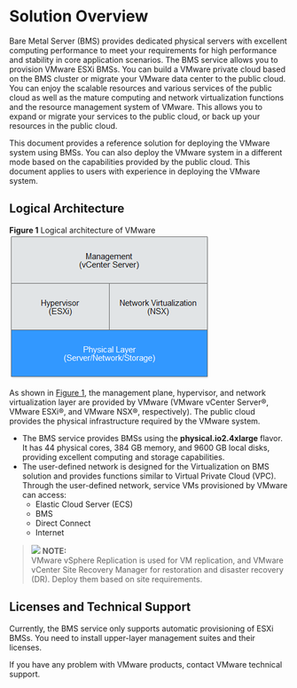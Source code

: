 # Solution Overview<a name="EN-US_TOPIC_0159392330"></a>

Bare Metal Server \(BMS\) provides dedicated physical servers with excellent computing performance to meet your requirements for high performance and stability in core application scenarios. The BMS service allows you to provision VMware ESXi BMSs. You can build a VMware private cloud based on the BMS cluster or migrate your VMware data center to the public cloud. You can enjoy the scalable resources and various services of the public cloud as well as the mature computing and network virtualization functions and the resource management system of VMware. This allows you to expand or migrate your services to the public cloud, or back up your resources in the public cloud.

This document provides a reference solution for deploying the VMware system using BMSs. You can also deploy the VMware system in a different mode based on the capabilities provided by the public cloud. This document applies to users with experience in deploying the VMware system.

## Logical Architecture<a name="section37232291"></a>

**Figure  1**  Logical architecture of VMware<a name="fig996318917547"></a>  
![](figures/logical-architecture-of-vmware.png "logical-architecture-of-vmware")

As shown in  [Figure 1](#fig996318917547), the management plane, hypervisor, and network virtualization layer are provided by VMware \(VMware vCenter Server®, VMware ESXi®, and VMware NSX®, respectively\). The public cloud provides the physical infrastructure required by the VMware system.

-   The BMS service provides BMSs using the  **physical.io2.4xlarge**  flavor. It has 44 physical cores, 384 GB memory, and 9600 GB local disks, providing excellent computing and storage capabilities.
-   The user-defined network is designed for the Virtualization on BMS solution and provides functions similar to Virtual Private Cloud \(VPC\). Through the user-defined network, service VMs provisioned by VMware can access:
    -   Elastic Cloud Server \(ECS\)
    -   BMS
    -   Direct Connect
    -   Internet


>![](/images/icon-note.gif) **NOTE:**   
>VMware vSphere Replication is used for VM replication, and VMware vCenter Site Recovery Manager for restoration and disaster recovery \(DR\). Deploy them based on site requirements.  

## Licenses and Technical Support<a name="section63025572"></a>

Currently, the BMS service only supports automatic provisioning of ESXi BMSs. You need to install upper-layer management suites and their licenses.

If you have any problem with VMware products, contact VMware technical support.

